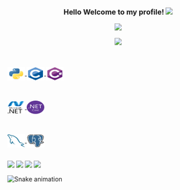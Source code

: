 <h3 align="center">
    Hello
  Welcome to my profile!
    <img src="https://media.giphy.com/media/hvRJCLFzcasrR4ia7z/giphy.gif" width="28">
</h3>

<p align="center">
    <a href="https://github.com/IlhomjonAbdusaminov/readme-typing-svg">
        <img
                src="https://readme-typing-svg.herokuapp.com?font=Jetbrainsmono&color=%2336BCF7&size=35&center=true&vCenter=true&lines=DotNet+Developer&center=true&width=580&height=45"></a>
</p>

<div align="center">
  <a href="https://github.com/IlhomjonAbdusaminov">
  <img height="180em" src="https://github-readme-stats.vercel.app/api?username=IlhomjonAbdusaminov&show_icons=true&theme=dracula&include_all_commits=true&count_private=true"/>
 
</div>
  
  ##
  
<div style="display: inline_block"><br>
  <img align="center" alt="Rafa-Python" height="30" width="40" src="https://raw.githubusercontent.com/devicons/devicon/master/icons/python/python-original.svg">
  <img align="center" alt="Rafa-C" height="30" width="40" src="https://raw.githubusercontent.com/devicons/devicon/master/icons/c/c-original.svg">
  <img align="center" alt="Rafa-Csharp" height="30" width="40" src="https://raw.githubusercontent.com/devicons/devicon/master/icons/csharp/csharp-original.svg">
</div>
  
  ##
  
<div style="display: inline_block"><br>
  <img align="center" alt="Rafa-dot-net" height="30" width="40" src="https://raw.githubusercontent.com/devicons/devicon/master/icons/dot-net/dot-net-original-wordmark.svg">
  <img align="center" alt="Rafa-dot-net" height="30" width="40" src="https://raw.githubusercontent.com/devicons/devicon/master/icons/dotnetcore/dotnetcore-original.svg">
</div>
  
  ##
  
<div style="display: inline_block"><br>
  <img align="center" alt="Rafa-mysql" height="30" width="40" src="https://raw.githubusercontent.com/devicons/devicon/master/icons/mysql/mysql-original.svg">
  <img align="center" alt="Rafa-postgresql" height="30" width="40" src="https://raw.githubusercontent.com/devicons/devicon/master/icons/postgresql/postgresql-original.svg">
</div>
  
    
  ##
 
<div> 
  
 
  <a href="https://www.linkedin.com/in/ilhomjon-abdusaminov-881824228/" target="_blank"><img src="https://img.shields.io/badge/-LinkedIn-%230077B5?style=for-the-badge&logo=linkedin&logoColor=white" target="_blank"></a>
    <a href="https://t.me/futdev" target="_blank"><img src="https://img.shields.io/badge/Telegram-2CA5E0?style=for-the-badge&logo=telegram&logoColor=white" target="_blank"></a>
  <a href="https://www.instagram.com/abdu_saminov/" target="_blank"><img src="https://img.shields.io/badge/-Instagram-%23E4405F?style=for-the-badge&logo=instagram&logoColor=white" target="_blank"></a>
 <a href = "mailto:abdusaminovilhomjon30037007@gmail.com"><img src="https://img.shields.io/badge/-Gmail-%23333?style=for-the-badge&logo=gmail&logoColor=white" target="_blank"></a>
  
  
  
 
  ![Snake animation](https://github.com/radjabov4443/radjabov4443/blob/main/github-contribution-grid-snake.svg)
 
</div>
